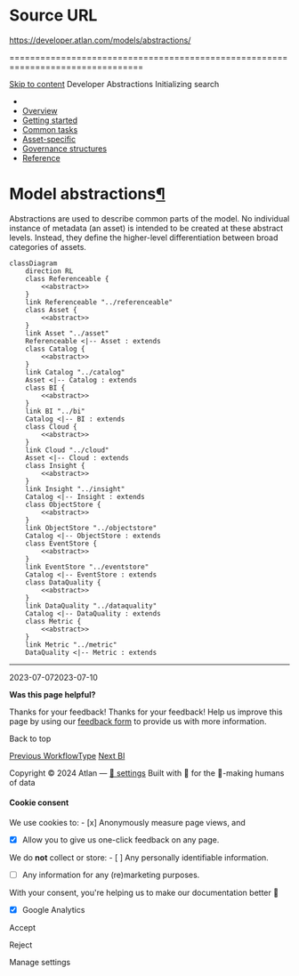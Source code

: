 # Source URL
https://developer.atlan.com/models/abstractions/

================================================================================

<!--
canonical: https://developer.atlan.com/models/abstractions/
meta-content-security-policy: object-src 'none'; base-uri 'self'; manifest-src 'self'; media-src 'self';
meta-description: Dear Developers
meta-generator: mkdocs-1.6.1, mkdocs-material-9.6.14
meta-og-description: Dear Developers
meta-og-image: https://developer.atlan.com/assets/images/social/models/abstractions/index.png
meta-og-image-height: 630
meta-og-image-type: image/png
meta-og-image-width: 1200
meta-og-title: Abstractions - Developer
meta-og-type: website
meta-og-url: https://developer.atlan.com/models/abstractions/
meta-twitter:card: summary_large_image
meta-twitter:description: Dear Developers
meta-twitter:image: https://developer.atlan.com/assets/images/social/models/abstractions/index.png
meta-twitter:title: Abstractions - Developer
meta-viewport: width=device-width,initial-scale=1
title: Abstractions - Developer
-->

[Skip to content](#model-abstractions) Developer Abstractions Initializing search 

* 
* [Overview](../..)
* [Getting started](../../getting-started/)
* [Common tasks](../../snippets/)
* [Asset\-specific](../../patterns/)
* [Governance structures](../../governance/)
* [Reference](../../reference/)

Model abstractions[¶](#model-abstractions "Permanent link")
===========================================================

Abstractions are used to describe common parts of the model. No individual instance of metadata (an asset) is intended to be created at these abstract levels. Instead, they define the higher\-level differentiation between broad categories of assets.

```
classDiagram
    direction RL
    class Referenceable {
        <<abstract>>
    }
    link Referenceable "../referenceable"
    class Asset {
        <<abstract>>
    }
    link Asset "../asset"
    Referenceable <|-- Asset : extends
    class Catalog {
        <<abstract>>
    }
    link Catalog "../catalog"
    Asset <|-- Catalog : extends
    class BI {
        <<abstract>>
    }
    link BI "../bi"
    Catalog <|-- BI : extends
    class Cloud {
        <<abstract>>
    }
    link Cloud "../cloud"
    Asset <|-- Cloud : extends
    class Insight {
        <<abstract>>
    }
    link Insight "../insight"
    Catalog <|-- Insight : extends
    class ObjectStore {
        <<abstract>>
    }
    link ObjectStore "../objectstore"
    Catalog <|-- ObjectStore : extends
    class EventStore {
        <<abstract>>
    }
    link EventStore "../eventstore"
    Catalog <|-- EventStore : extends
    class DataQuality {
        <<abstract>>
    }
    link DataQuality "../dataquality"
    Catalog <|-- DataQuality : extends
    class Metric {
        <<abstract>>
    }
    link Metric "../metric"
    DataQuality <|-- Metric : extends
```

---

2023\-07\-072023\-07\-10

**Was this page helpful?**

Thanks for your feedback! Thanks for your feedback! Help us improve this page by using our [feedback form](https://docs.google.com/forms/d/e/1FAIpQLScfoq7vqEn8S4QvN0ehPp0MRy6WYK5x-okJDqD69lHgoPPWtg/viewform?usp=pp_url&entry.1800719315=/models/abstractions/) to provide us with more information. 

Back to top

[Previous WorkflowType](../enums/workflowtype/) [Next BI](../entities/bi/) 

Copyright © 2024 Atlan — [🍪 settings](#__consent) 
Built with 💙 for the 🤖\-making humans of data 

#### Cookie consent

We use cookies to: - [x] Anonymously measure page views, and
- [x] Allow you to give us one\-click feedback on any page.

 We do **not** collect or store: - [ ] Any personally identifiable information.
- [ ] Any information for any (re)marketing purposes.

 With your consent, you're helping us to make our documentation better 💙

- [x] Google Analytics

Accept

Reject

Manage settings

